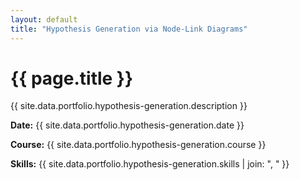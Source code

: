 ```yaml
---
layout: default
title: "Hypothesis Generation via Node-Link Diagrams"
---
```


# {{ page.title }}

{{ site.data.portfolio.hypothesis-generation.description }}

**Date:** {{ site.data.portfolio.hypothesis-generation.date }}

**Course:** {{ site.data.portfolio.hypothesis-generation.course }}

**Skills:** {{ site.data.portfolio.hypothesis-generation.skills | join: ", " }}
